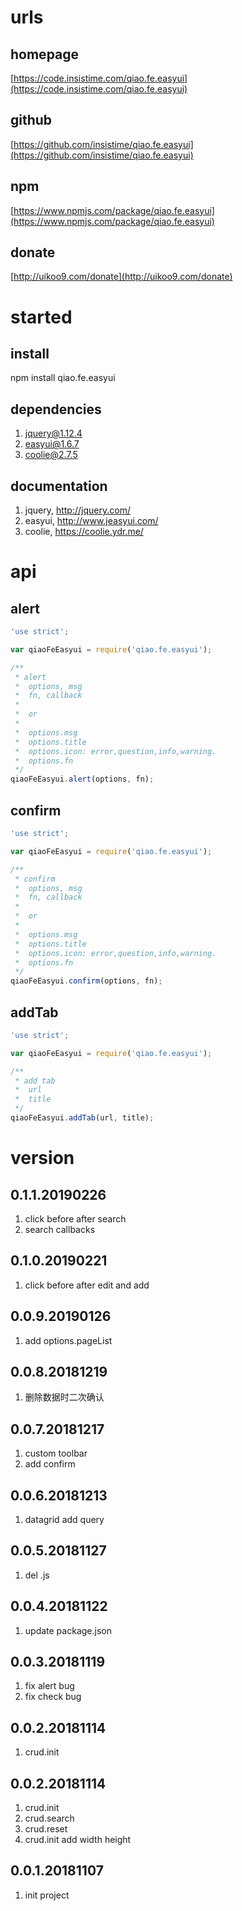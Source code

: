 # urls
## homepage
[https://code.insistime.com/qiao.fe.easyui](https://code.insistime.com/qiao.fe.easyui)

## github
[https://github.com/insistime/qiao.fe.easyui](https://github.com/insistime/qiao.fe.easyui)

## npm
[https://www.npmjs.com/package/qiao.fe.easyui](https://www.npmjs.com/package/qiao.fe.easyui)

## donate
[http://uikoo9.com/donate](http://uikoo9.com/donate)

# started
## install
npm install qiao.fe.easyui

## dependencies
1. jquery@1.12.4
2. easyui@1.6.7
3. coolie@2.7.5

## documentation
1. jquery, http://jquery.com/
2. easyui, http://www.jeasyui.com/
3. coolie, https://coolie.ydr.me/

# api
## alert
```javascript
'use strict';

var qiaoFeEasyui = require('qiao.fe.easyui');

/**
 * alert
 * 	options, msg
 * 	fn, callback
 * 
 * 	or
 * 
 * 	options.msg
 * 	options.title
 * 	options.icon: error,question,info,warning.
 * 	options.fn
 */
qiaoFeEasyui.alert(options, fn);
```

## confirm
```javascript
'use strict';

var qiaoFeEasyui = require('qiao.fe.easyui');

/**
 * confirm
 * 	options, msg
 * 	fn, callback
 * 
 * 	or
 * 
 * 	options.msg
 * 	options.title
 * 	options.icon: error,question,info,warning.
 * 	options.fn
 */
qiaoFeEasyui.confirm(options, fn);
```

## addTab
```javascript
'use strict';

var qiaoFeEasyui = require('qiao.fe.easyui');

/**
 * add tab
 * 	url
 * 	title
 */
qiaoFeEasyui.addTab(url, title);
```

# version
## 0.1.1.20190226
1. click before after search
2. search callbacks

## 0.1.0.20190221
1. click before after edit and add

## 0.0.9.20190126
1. add options.pageList

## 0.0.8.20181219
1. 删除数据时二次确认

## 0.0.7.20181217
1. custom toolbar
2. add confirm

## 0.0.6.20181213
1. datagrid add query

## 0.0.5.20181127
1. del .js

## 0.0.4.20181122
1. update package.json

## 0.0.3.20181119
1. fix alert bug
2. fix check bug

## 0.0.2.20181114
1. crud.init

## 0.0.2.20181114
1. crud.init
2. crud.search
3. crud.reset
4. crud.init add width height 

## 0.0.1.20181107
1. init project
